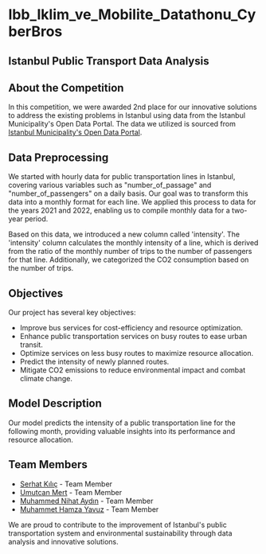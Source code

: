 # Ibb_Iklim_ve_Mobilite_Datathonu_CyberBros
## Istanbul Public Transport Data Analysis

## About the Competition

In this competition, we were awarded 2nd place for our innovative solutions to address the existing problems in Istanbul using data from the Istanbul Municipality's Open Data Portal. The data we utilized is sourced from [Istanbul Municipality's Open Data Portal](https://data.ibb.gov.tr/dataset/hourly-public-transport-data-set/resource/f0c798c8-bab4-479e-841b-e82422e38e7f).

## Data Preprocessing
We started with hourly data for public transportation lines in Istanbul, covering various variables such as "number_of_passage" and "number_of_passengers" on a daily basis. Our goal was to transform this data into a monthly format for each line. We applied this process to data for the years 2021 and 2022, enabling us to compile monthly data for a two-year period.

Based on this data, we introduced a new column called 'intensity'. The 'intensity' column calculates the monthly intensity of a line, which is derived from the ratio of the monthly number of trips to the number of passengers for that line. Additionally, we categorized the CO2 consumption based on the number of trips.

## Objectives
Our project has several key objectives:

- Improve bus services for cost-efficiency and resource optimization.
- Enhance public transportation services on busy routes to ease urban transit.
- Optimize services on less busy routes to maximize resource allocation.
- Predict the intensity of newly planned routes.
- Mitigate CO2 emissions to reduce environmental impact and combat climate change.

## Model Description
Our model predicts the intensity of a public transportation line for the following month, providing valuable insights into its performance and resource allocation.

## Team Members
- [Serhat Kılıç](https://github.com/s192275) - Team Member
- [Umutcan Mert](https://github.com/UmutcanMert) - Team Member
- [Muhammed Nihat Aydın](https://github.com/Nihat-AYDIN) - Team Member
- [Muhammet Hamza Yavuz](https://github.com/hamza37yavuz) - Team Member
  
We are proud to contribute to the improvement of Istanbul's public transportation system and environmental sustainability through data analysis and innovative solutions.
